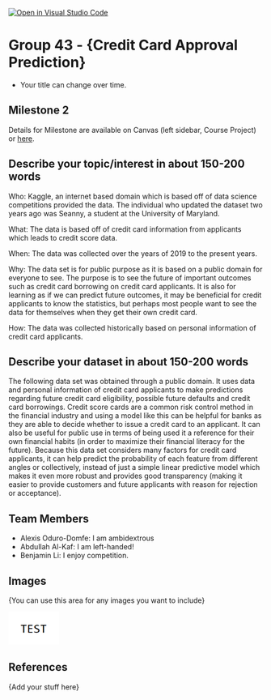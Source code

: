 [![Open in Visual Studio Code](https://classroom.github.com/assets/open-in-vscode-f059dc9a6f8d3a56e377f745f24479a46679e63a5d9fe6f495e02850cd0d8118.svg)](https://classroom.github.com/online_ide?assignment_repo_id=5908205&assignment_repo_type=AssignmentRepo)
# Group 43 - {Credit Card Approval Prediction}

- Your title can change over time.

## Milestone 2

Details for Milestone are available on Canvas (left sidebar, Course Project) or [here](https://firas.moosvi.com/courses/data301/project/milestone01.html).

## Describe your topic/interest in about 150-200 words

Who: Kaggle, an internet based domain which is based off of data science competitions provided the data. The individual who updated the dataset two years ago was Seanny, a student at the University of Maryland. 

What: The data is based off of credit card information from applicants which leads to credit score data. 

When: The data was collected over the years of 2019 to the present years.

Why: The data set is for public purpose as it is based on a public domain for everyone to see. The purpose is to see the future of important outcomes such as credit card borrowing on credit card applicants. It is also for learning as if we can predict future outcomes, it may be beneficial for credit applicants to know the statistics, but perhaps most people want to see the data for themselves when they get their own credit card.

How: The data was collected historically based on personal information of credit card applicants.

## Describe your dataset in about 150-200 words

The following data set was obtained through a public domain. It uses data and personal information of credit card applicants to make predictions regarding future credit card eligibility, possible future defaults and credit card borrowings.  Credit score cards are a common risk control method in the financial industry and using a model like this can be helpful for banks as they are able to decide whether to issue a credit card to an applicant. It can also be useful for public use in terms of being used it a reference for their own financial habits (in order to maximize their financial literacy for the future). Because this data set considers many factors for credit card applicants, it can help predict the probability of each feature from different angles or collectively, instead of just a simple linear predictive model which makes it even more robust and provides good transparency (making it easier to provide customers and future applicants with reason for rejection or acceptance).

## Team Members

- Alexis Oduro-Domfe: I am ambidextrous
- Abdullah Al-Kaf: I am left-handed!
- Benjamin Li: I enjoy competition. 

## Images

{You can use this area for any images you want to include}

<img src ="images/test.png" width="100px">

## References

{Add your stuff here}



